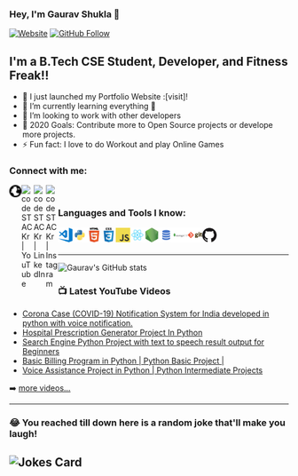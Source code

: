 ### Hey, I'm Gaurav Shukla 👋

[![Website](https://img.shields.io/website?label=gaurav.tk&style=for-the-badge&url=https%3A%2F%2Fcodestackr.com)](https://gaurav.tk)
[![GitHub Follow](https://img.shields.io/github/followers/iamgauravshukla?label=follow&style=for-the-badge)](https://github.com/iamgauravshukla)

## I'm a B.Tech CSE Student, Developer, and Fitness Freak!!

- 🔭 I just launched my Portfolio Website :[visit]!
- 🌱 I’m currently learning everything 🤣
- 👯 I’m looking to work with other developers 
- 🥅 2020 Goals: Contribute more to Open Source projects or develope more projects.
- ⚡ Fun fact: I love to do Workout and play Online Games


### Connect with me:

[<img align="left" alt="codeSTACKr.com" width="22px" src="https://raw.githubusercontent.com/iconic/open-iconic/master/svg/globe.svg" />][website]
[<img align="left" alt="codeSTACKr | YouTube" width="22px" src="https://cdn.jsdelivr.net/npm/simple-icons@v3/icons/youtube.svg" />][youtube]
[<img align="left" alt="codeSTACKr | LinkedIn" width="22px" src="https://cdn.jsdelivr.net/npm/simple-icons@v3/icons/linkedin.svg" />][linkedin]
[<img align="left" alt="codeSTACKr | Instagram" width="22px" src="https://cdn.jsdelivr.net/npm/simple-icons@v3/icons/instagram.svg" />][instagram]

<br />

### Languages and Tools  I know:

<img align="left" alt="Visual Studio Code" width="26px" src="https://raw.githubusercontent.com/github/explore/80688e429a7d4ef2fca1e82350fe8e3517d3494d/topics/visual-studio-code/visual-studio-code.png" />
<img align="left" alt="Python" width="26px" src="https://raw.githubusercontent.com/github/explore/80688e429a7d4ef2fca1e82350fe8e3517d3494d/topics/python/python.png" />
<img align="left" alt="HTML5" width="26px" src="https://raw.githubusercontent.com/github/explore/80688e429a7d4ef2fca1e82350fe8e3517d3494d/topics/html/html.png" />
<img align="left" alt="CSS3" width="26px" src="https://raw.githubusercontent.com/github/explore/80688e429a7d4ef2fca1e82350fe8e3517d3494d/topics/css/css.png" />
<img align="left" alt="JavaScript" width="26px" src="https://raw.githubusercontent.com/github/explore/80688e429a7d4ef2fca1e82350fe8e3517d3494d/topics/javascript/javascript.png" />
<img align="left" alt="React" width="26px" src="https://raw.githubusercontent.com/github/explore/80688e429a7d4ef2fca1e82350fe8e3517d3494d/topics/react/react.png" />
<img align="left" alt="Node.js" width="26px" src="https://raw.githubusercontent.com/github/explore/80688e429a7d4ef2fca1e82350fe8e3517d3494d/topics/nodejs/nodejs.png" />
<img align="left" alt="SQL" width="26px" src="https://raw.githubusercontent.com/github/explore/80688e429a7d4ef2fca1e82350fe8e3517d3494d/topics/sql/sql.png" />
<img align="left" alt="MongoDB" width="26px" src="https://raw.githubusercontent.com/github/explore/80688e429a7d4ef2fca1e82350fe8e3517d3494d/topics/mongodb/mongodb.png" />
<img align="left" alt="Git" width="26px" src="https://raw.githubusercontent.com/github/explore/80688e429a7d4ef2fca1e82350fe8e3517d3494d/topics/git/git.png" />
<img align="left" alt="GitHub" width="26px" src="https://raw.githubusercontent.com/github/explore/78df643247d429f6cc873026c0622819ad797942/topics/github/github.png" />

<br />
<br />

---
![Gaurav's GitHub stats](https://github-readme-stats.vercel.app/api?username=iamgauravshukla&show_icons=true&theme=dark)


### 📺 Latest YouTube Videos

<!-- YOUTUBE:START -->
- [Corona Case (COVID-19) Notification System for India developed in python with voice notification.](https://www.youtube.com/watch?v=KyCnSwPJdLg)
- [Hospital Prescription Generator Project In Python](https://www.youtube.com/watch?v=eu83fjMLfcE)
- [Search Engine Python Project with text to speech result output for Beginners](https://www.youtube.com/watch?v=XQiVHLK3Ipk)
- [Basic Billing Program in Python | Python Basic Project |](https://www.youtube.com/watch?v=HlFAcajgzEo&t=5s)
- [Voice Assistance Project in Python | Python Intermediate Projects](https://www.youtube.com/watch?v=fcMrwByYI5c)
<!-- YOUTUBE:END -->

➡️ [more videos...](https://youtube.com/channel/UCWFCdCKT8wo0sOVM6MZxjdA)

---
### 😂 You reached till down here is a random joke that'll make you laugh!
![Jokes Card](https://readme-jokes.vercel.app/api)
---

[website]: https://gaurav.tk
[youtube]: https://youtube.com/channel/UCWFCdCKT8wo0sOVM6MZxjdA
[instagram]: https://instagram.com/thisisgauravshukla
[linkedin]: https://linkedin.com/in/thisisgauravshukla
